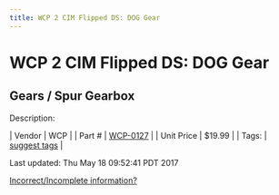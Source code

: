 ```yaml
---
title: WCP 2 CIM Flipped DS: DOG Gear
---
```


# WCP 2 CIM Flipped DS: DOG Gear
## Gears / Spur Gearbox
Description: 	 

| Vendor | WCP | 
| Part # | [WCP-0127](http://www.wcproducts.net/WCP-0127) | 
| Unit Price | $19.99 | 
| Tags: | [suggest tags](https://docs.google.com/forms/d/e/1FAIpQLSeWyY8v3RgOty-MyWmh9U0iivNYN_molChYyS-0U-o-kOAv_g/viewform) | 

Last updated: Thu May 18 09:52:41 PDT 2017

 [Incorrect/Incomplete information?](https://docs.google.com/forms/d/e/1FAIpQLSeWyY8v3RgOty-MyWmh9U0iivNYN_molChYyS-0U-o-kOAv_g/viewform)